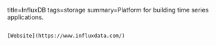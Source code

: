 title=InfluxDB
tags=storage
summary=Platform for building time series applications.
~~~~~~

[Website](https://www.influxdata.com/)

